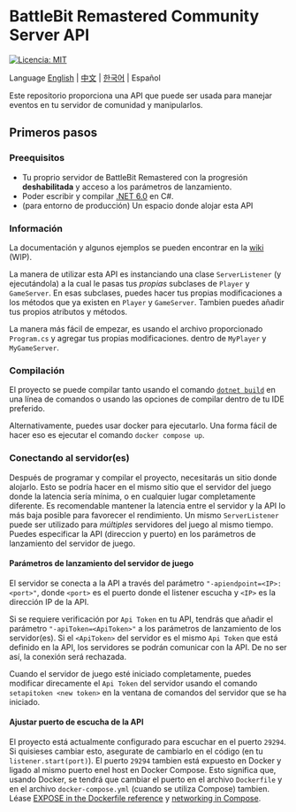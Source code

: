 ﻿# BattleBit Remastered Community Server API

[![Licencia: MIT](https://img.shields.io/badge/License-MIT-yellow.svg)](https://opensource.org/licenses/MIT)

Language [English](/README.md) | [中文](/README-zhCN.md) | [한국어](/README-koKR.md) | Español

Este repositorio proporciona una API que puede ser usada para manejar eventos en tu servidor de comunidad y manipularlos.

## Primeros pasos

### Preequisitos

- Tu proprio servidor de BattleBit Remastered con la progresión **deshabilitada** y acceso a los parámetros de lanzamiento.
- Poder escribir y compilar [.NET 6.0](https://dotnet.microsoft.com/en-us/download/dotnet/6.0) en C#.
- (para entorno de producción) Un espacio donde alojar esta API

### Información

La documentación y algunos ejemplos se pueden encontrar en la [wiki](https://github.com/MrOkiDoki/BattleBit-Community-Server-API/wiki) (WIP).

La manera de utilizar esta API es instanciando una clase `ServerListener` (y ejecutándola) a la cual le pasas tus *propias* subclases de `Player` y `GameServer`. En esas subclases, puedes hacer tus propias modificaciones a los métodos que ya existen en `Player` y `GameServer`. Tambien puedes añadir tus propios atributos y métodos.

La manera más fácil de empezar, es usando el archivo proporcionado `Program.cs` y agregar tus propias modificaciones. dentro de `MyPlayer` y `MyGameServer`.

### Compilación

El proyecto se puede compilar tanto usando el comando [`dotnet build`](https://learn.microsoft.com/en-us/dotnet/core/tools/dotnet-build) en una línea de comandos o usando las opciones de compilar dentro de tu IDE preferido.

Alternativamente, puedes usar docker para ejecutarlo. Una forma fácil de hacer eso es ejecutar el comando `docker compose up`.

### Conectando al servidor(es)

Después de programar y compilar el proyecto, necesitarás un sitio donde alojarlo. Esto se podría hacer en el mismo sitio que el servidor del juego donde la latencia sería mínima, o en cualquier lugar completamente diferente. Es recomendable mantener la latencia entre el servidor y la API lo más baja posible para favorecer el rendimiento. Un mismo `ServerListener` puede ser utilizado para *múltiples* servidores del juego al mismo tiempo. Puedes especificar la API (direccion y puerto) en los parámetros de lanzamiento del servidor de juego.

#### Parámetros de lanzamiento del servidor de juego

El servidor se conecta a la API a través del parámetro `"-apiendpoint=<IP>:<port>"`, donde `<port>` es el puerto donde el listener escucha y `<IP>` es la dirección IP de la API.

Si se requiere verificación por `Api Token` en tu API, tendrás que añadir el parámetro `"-apiToken=<ApiToken>"` a los parámetros de lanzamiento de los servidor(es). Si el `<ApiToken>` del servidor es el mismo `Api Token` que está definido en la API, los servidores se podrán comunicar con la API. De no ser así, la conexión será rechazada.

Cuando el servidor de juego esté iniciado completamente, puedes modificar direcamente el `Api Token` del servidor usando el comando `setapitoken <new token>` en la ventana de comandos del servidor que se ha iniciado.

#### Ajustar puerto de escucha de la API

El proyecto está actualmente configurado para escuchar en el puerto `29294`. Si quisieses cambiar esto, asegurate de cambiarlo en el código (en tu `listener.start(port)`). El puerto `29294` tambien está expuesto en Docker y ligado al mismo puerto enel host en Docker Compose. Esto significa que, usando Docker, se tendrá que cambiar el puerto en el archivo `Dockerfile` y en el archivo `docker-compose.yml` (cuando se utiliza Compose) tambien. Léase [EXPOSE in the Dockerfile reference](https://docs.docker.com/engine/reference/builder/#expose) y [networking in Compose](https://docs.docker.com/compose/networking/).
